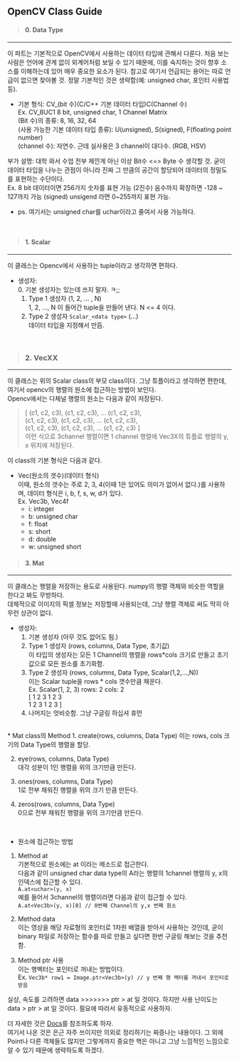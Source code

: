 ## OpenCV Class Guide

> #### 0. Data Type
-----------------------------------
이 파트는 기본적으로 OpenCV에서 사용하는 데이터 타입에 관해서 다룬다. 처음 보는 사람은 언어에 관계 없이 외계어처럼 보일 수 있기 때문에, 이를 숙지하는 것이 향후 소스를 이해하는데 있어 매우 중요한 요소가 된다. 참고로 여기서 언급되는 용어는 따로 언급이 없으면 찾아볼 것. 정말 기본적인 것은 생략함(예: unsigned char, 포인터 사용법 등).

* 기본 형식: CV_(bit 수)(C/C++ 기본 데이터 타입)C(Channel 수)  
  Ex. CV_8UC1 8 bit, unsigned char, 1 Channel Matrix  
  (Bit 수)의 종류: 8, 16, 32, 64  
  (사용 가능한 기본 데이터 타입 종류): U(unsigned), S(signed), F(floating point number)  
  (channel 수): 자연수. 근데 실사용은 3 channel이 대다수. (RGB, HSV)  

부가 설명: 대학 와서 수업 전부 제낀게 아닌 이상 Bit수 <=> Byte 수 생각할 것. 굳이 데이터 타입을 나누는 관점이 아니라 진짜 그 만큼의 공간이 할당되어 데이터의 정밀도를 표현하는 수단이다.  
Ex. 8 bit 데이터이면 256가지 숫자를 표현 가능 (2진수) 음수까지 확장하면 -128 ~ 127까지 가능 (signed)
unsigend 라면 0~255까지 표현 가능.

- ps. 여기서는 unsigned char를 uchar이라고 줄여서 사용 가능하다.

<br>

> #### 1. Scalar
-----------------------------------
이 클래스는 Opencv에서 사용하는 tuple이라고 생각하면 편하다.  

* 생성자:  
  0. 기본 생성자는 있는데 쓰지 말자. ㅋ;;  
  1. Type 1 생성자 (1, 2, ... , N)  
     1, 2, ..., N 이 들어간 tuple을 만들어 낸다. N <= 4 이다.  
  2. Type 2 생성자 ``Scalar_<data type>`` (...)  
     데이터 타입을 지정해서 만듬.  

<br>

> ### 2. VecXX
-----------------------------------
이 클래스는 위의 Scalar class의 부모 class이다. 그냥 튜플이라고 생각하면 편한데, 여기서 opencv의 행렬의 원소에 접근하는 방법이 보인다.  
Opencv에서는  다체널 행렬의 원소는 다음과 같이 저장된다.  

> [ (c1, c2, c3), (c1, c2, c3), ... (c1, c2, c3),  
>   (c1, c2, c3), (c1, c2, c3), ... (c1, c2, c3),  
>   (c1, c2, c3), (c1, c2, c3), ... (c1, c2, c3) ]  
이런 식으로 3channel 행렬이면 1 channel 행렬에 Vec3X의 튜플로 행렬의 y, x 위치에 저장된다.  

이 class의 기본 형식은 다음과 같다.  
* Vec(원소의 갯수)(데이터 형식)  
  이때, 원소의 갯수는 주로 2, 3, 4(이때 1은 있어도 의미가 없어서 없다.)를 사용하며, 데이터 형식은 i, b, f, s, w, d가 있다.  
  Ex. Vec3b, Vec4f  
  * i: integer
  * b: unsigned char
  * f: float
  * s: short
  * d: double
  * w: unsigned short

> #### 3. Mat
-----------------------------------
이 클래스는 행렬을 저장하는 용도로 사용된다. numpy의 행렬 객체와 비슷한 역할을 한다고 봐도 무방하다.  
대체적으로 이미지의 픽셀 정보는 저장할때 사용되는데, 그냥 행렬 객체로 써도 딱히 아무런 상관이 없다.  

* 생성자:  
  1. 기본 생성자 (아무 것도 없어도 됨.)  
  2. Type 1 생성자 (rows, columns, Data Type, 초기값)  
     이 타입의 생성자는 모든 1 Channel의 행렬을 rows*cols 크기로 만들고 초기값으로 모든 원소를 초기화함.  
  3. Type 2 생성자 (rows, columns, Data Type, Scalar(1,2,...,N))  
     이는 Scalar tuple을 rows * cols 갯수만큼 채운다.  
     Ex. Scalar(1, 2, 3) rows: 2 cols: 2  
     [ 1 2 3 1 2 3  
       1 2 3 1 2 3 ]  
  4. 나머지는 엇비슷함. 그냥 구글링 하십셔 휴먼  
<br>
* Mat class의 Method  
  1. create(rows, columns, Data Type)  
  이는 rows, cols 크기의 Data Type의 행렬을 할당.  

  2. eye(rows, columns, Data Type)  
  대각 성분이 1인 행렬을 위의 크기만큼 만든다.  

  3. ones(rows, columns, Data Type)  
  1로 전부 채워진 행렬을 위의 크기 만큼 만든다.  

  4. zeros(rows, columns, Data Type)  
  0으로 전부 채워진 행렬을 위의 크기만큼 만든다.  
<br>

* 원소에 접근하는 방법  
1. Method at  
   기본적으로 원소에는 at 이라는 메소드로 접근한다.  
   다음과 같이 unsigned char data type의 A라는 행렬의 1channel 행렬의 y, x의 인덱스에 접근할 수 있다.  
   ``A.at<uchar>(y, x)``  
   예를 들어서 3channel의 행렬이라면 다음과 같이 접근할 수 있다.  
   ``A.at<Vec3b>(y, x)[0] // 0번째 Channel의 y,x 번째 원소``  

2. Method data  
   이는 영상을 해당 자료형의 포인터로 1차원 배열을 받아서 사용하는 것인데, 굳이 binary 파일로 저장하는 함수를 따로 만들고 싶다면 한번 구글링 해보는 것을 추천함.  

3. Method ptr 사용  
   이는 행벡터는 포인터로 꺼내는 방법이다.  
   Ex. ``Vec3b* row1 = Image.ptr<Vec3b>(y) // y 번째 행 백터를 꺼내서 포인터로 받음``  

실상, 속도를 고려하면 data >>>>>>> ptr > at 일 것이다. 하지만 사용 난이도는 data > ptr > at 일 것이다. 필요에 따라서 유동적으로 사용하자.  



더 자세한 것은 [Docs](https://docs.opencv.org/3.4/dc/d84/group__core__basic.html)를 참조하도록 하자.  
여기서 나온 것은 은근 자주 쓰이지만 의외로 정리하기는 짜증나는 내용이다. 그 외에 Point나 다른 객체들도 많지만 그렇게까지 중요한 핵은 아니고 그냥 느낌적인 느낌으로 알 수 있기 때문에 생략하도록 하겠다.  
